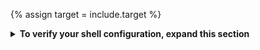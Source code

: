 {% assign target = include.target %}

<details markdown="1">
<summary><strong>To verify your shell configuration, expand this section</strong></summary>

Like most UNIX-like operating system, macOS can support multiple shells,
like `bash`, `zsh`, and `sh`.
As of the October 2019 release of macOS Catalina (macOS 10.15),
Zsh or `zsh` is the default shell for macOS.

#### Check and set `zsh` as default
{:.no_toc}

1. To verify `zsh` was set as the default macOS shell,
   run the [Directory Services command line utility][dscl].

    ```console
    $ dscl . -read ~/ UserShell
    ```

    {{terminal}} should print the following as its response.

    ```console
    UserShell: /bin/zsh
    ```

    You can skip the remaining steps.

1. If you need to install `zsh`,
   follow the procedure in [this Wiki][install-zsh].

1. If you need to change your default shell to `zsh`,
   run the `chsh` command.

    ```console
    $ chsh -s `which zsh`
    ```

To learn more about macOS and `zsh`, check out
[Use zsh as the default shell on your Mac][zsh-mac]
in the macOS documentation.

</details>

[install-zsh]: https://github.com/ohmyzsh/ohmyzsh/wiki/Installing-ZSH
[dscl]: https://ss64.com/mac/dscl.html
